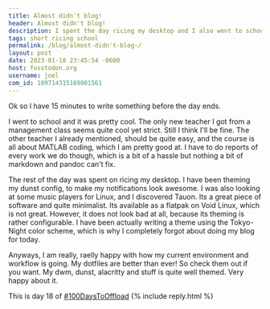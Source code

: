 ```yaml
---
title: Almost didn't blog!
header: Almost didn't blog!
description: I spent the day ricing my desktop and I also went to school, its all right! And my ricing rocks!
tags: short ricing school
permalink: /blog/almost-didn't-blog-/
layout: post
date: 2023-01-18 23:45:54 -0600
host: fosstodon.org
username: joel
com_id: 109714315169001561
---
```


Ok so I have 15 minutes to write something before the day ends.

I went to school and it was pretty cool. The only new teacher I got from a management class seems quite cool yet strict. Still I think I'll be fine. The other teacher I already mentioned, should be quite easy, and the course is all about MATLAB coding, which I am pretty good at. I have to do reports of every work we do though, which is a bit of a hassle but nothing a bit of markdown and pandoc can't fix.


The rest of the day was spent on ricing my desktop. I have been theming my dunst config, to make my notifications look awesome. I was also looking at some music players for Linux, and I discovered Tauon. Its a great piece of software and quite minimalist. Its available as a flatpak on Void Linux, which is not great. However, it does not look bad at all, because its theming is rather configurable. I have been actually writing a theme using the Tokyo-Night color scheme, which is why I completely forgot about doing my blog for today.

Anyways, I am really, raelly happy with how my current environment and workflow is going. My dotfiles are better than ever! So check them out if you want. My dwm, dunst, alacritty and stuff is quite well themed. Very happy about it.

This is day 18 of [#100DaysToOffload](https://100daystooffload.com)
{% include reply.html %}
